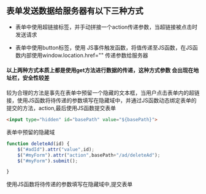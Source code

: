 ##       表单发送数据给服务器有以下三种方式



-  表单中使用超链接标签，并手动拼接一个action传递参数，当超链接被点击时发送请求



-   表单中使用button标签，使用 JS事件触发函数，将值传递至JS函数，在JS函数内部使用window.location.href="" 传递参数给服务器



####     以上两种方式本质上都是使用get方法进行数据的传递，这种方式参数    会出现在地址栏，安全性较差

较为合理的方法是事先在表单中预留一个隐藏的文本框，当用户点击表单内的超链接，使用JS函数将待传递的参数填写在隐藏域中，并通过JS函数动态绑定表单的提交的方法，action,最后使用JS函数提交表单



```html
<input type="hidden" id="basePath" value="${basePath}">
```

表单中预留的隐藏域



```js
function deleteAd(id) {
    $("#adId").attr("value",id);
    $("#myForm").attr("action",basePath+"/ad/deleteAd");
    $("#myForm").submit();

}
```

使用JS函数将待传递的参数填写在隐藏域中,提交表单